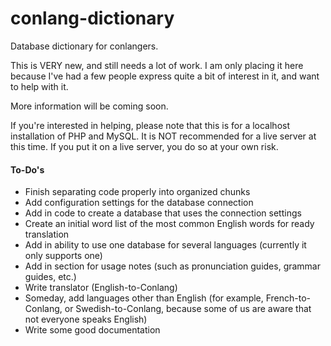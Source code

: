 # conlang-dictionary
Database dictionary for conlangers.

This is VERY new, and still needs a lot of work. I am only placing it here because I've had a few people express quite a bit of interest in it, and want to help with it. 

More information will be coming soon.

If you're interested in helping, please note that this is for a localhost installation of PHP and MySQL. It is NOT recommended for a live server at this time. If you put it on a live server, you do so at your own risk.

#### To-Do's
* Finish separating code properly into organized chunks
* Add configuration settings for the database connection
* Add in code to create a database that uses the connection settings
* Create an initial word list of the most common English words for ready translation
* Add in ability to use one database for several languages (currently it only supports one)
* Add in section for usage notes (such as pronunciation guides, grammar guides, etc.)
* Write translator (English-to-Conlang)
* Someday, add languages other than English (for example, French-to-Conlang, or Swedish-to-Conlang, because some of us are aware that not everyone speaks English)
* Write some good documentation
